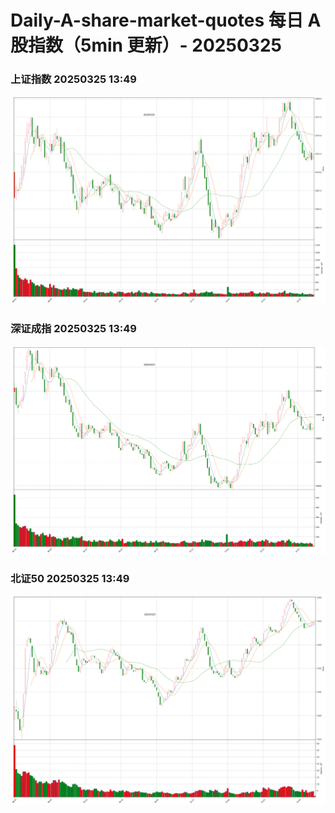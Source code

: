 
# Daily-A-share-market-quotes 每日 A 股指数（5min 更新）- 20250325

### 上证指数 20250325 13:49
![](./fig/2025/3/20250325-sh000001.png)

### 深证成指 20250325 13:49
![](./fig/2025/3/20250325-sz399001.png)

### 北证50 20250325 13:49
![](./fig/2025/3/20250325-bj899050.png)
